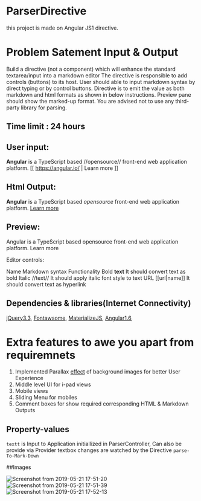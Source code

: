 # ParserDirective

this project is made on Angular JS1 directive.

# Problem Satement Input & Output

Build a directive (not a component) which will enhance the standard textarea/input into a
markdown editor  The directive is responsible to add controls (buttons) to
its host. User should able to input markdown syntax by direct typing or by control buttons. Directive
is to emit the value as both markdown and html formats as shown in below instructions. Preview
pane should show the marked-up format. You are advised not to use any third-party library for
parsing.
## Time limit : 24 hours

## User input:
**Angular** is a TypeScript based //opensource// front-end web application platform. [[
https://angular.io/ | Learn more ]]

## Html Output:
<p><strong>Angular</strong> is a TypeScript based <em>opensource</em> front-end web
application platform. <a href="https://angular.io/" target="_blank">Learn more</a></p>

## Preview:
Angular is a TypeScript based opensource front-end web application platform. Learn more


Editor controls:

Name    Markdown syntax     Functionality
Bold    **text**            It should convert text as bold
Italic  //text//            It should apply italic font style to text
URL     [[url|name]]        It should convert text as hyperlink


## Dependencies & libraries(Internet Connectivity)

[jQuery3.3](https://ajax.googleapis.com/ajax/libs/jquery/3.3.1/jquery.min.js),
[Fontawsome](https://fontawesome.com/v4.7.0/icons/), 
[MaterializeJS](https://materializecss.com/getting-started.html),
[Angular1.6](https://ajax.googleapis.com/ajax/libs/angularjs/1.6.9/angular.min.js),

# Extra features to awe you apart from requiremnets

1. Implemented Parallax [effect](https://en.wikipedia.org/wiki/Parallax) of background images for better User Experience
2. Middle level UI for i-pad views
3. Mobile views
3. Sliding Menu for mobiles
4. Comment boxes for show required corresponding HTML & Markdown Outputs


## Property-values

 `textt` is Input to Application initiallized in ParserController, Can also be provide via Provider textbox
changes are watched by the Directive `parse-To-Mark-Down`

##Images

![Screenshot from 2019-05-21 17-51-20](https://user-images.githubusercontent.com/32532380/58095785-5da5ea00-7bf1-11e9-9b5a-7222ef65836d.png)
![Screenshot from 2019-05-21 17-51-39](https://user-images.githubusercontent.com/32532380/58095786-5da5ea00-7bf1-11e9-9249-575bee0dee09.png)
![Screenshot from 2019-05-21 17-52-13](https://user-images.githubusercontent.com/32532380/58095787-5e3e8080-7bf1-11e9-9a6b-9a3eba3ef1c0.png)


